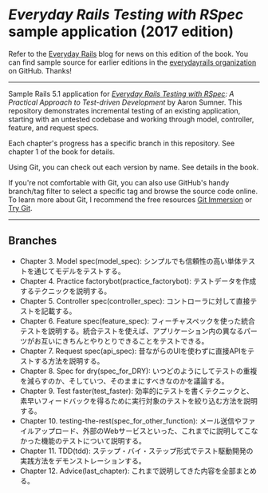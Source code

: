 # *Everyday Rails Testing with RSpec* sample application (2017 edition)

Refer to the [Everyday Rails] blog for news on this edition of the book. You
can find sample source for earlier editions in the [everydayrails
organization] on GitHub. Thanks!

---

Sample Rails 5.1 application for *[Everyday Rails Testing with RSpec]: A
Practical Approach to Test-driven Development* by Aaron Sumner. This
repository demonstrates incremental testing of an existing application,
starting with an untested codebase and working through model, controller,
feature, and request specs.

Each chapter's progress has a specific branch in this repository. See chapter
1 of the book for details.

Using Git, you can check out each version by name. See details in the book.

If you're not comfortable with Git, you can also use GitHub's handy branch/tag
filter to select a specific tag and browse the source code online. To learn
more about Git, I recommend the free resources [Git Immersion] or [Try Git].

[Everyday Rails]: https://everydayrails.com
[everydayrails organization]: https://github.com/everydayrails
[Everyday Rails Testing with RSpec]: https://leanpub.com/everydayrailsrspec
[Git Immersion]: http://gitimmersion.com/
[Try Git]: http://www.codeschool.com/courses/try-git

---

## Branches
- Chapter 3. Model spec(model_spec): シンプルでも信頼性の高い単体テストを通じてモデルをテストする。  
- Chapter 4. Practice factorybot(practice_factorybot): テストデータを作成するテクニックを説明する。  
- Chapter 5. Controller spec(controller_spec): コントローラに対して直接テストを記載する。  
- Chapter 6. Feature spec(feature_spec): フィーチャスペックを使った統合テストを説明する。統合テストを使えば、アプリケーション内の異なるパーツがお互いにきちんとやりとりできることをテストできる。  
- Chapter 7. Request spec(api_spec): 昔ながらのUIを使わずに直接APIをテストする方法を説明する。  
- Chapter 8. Spec for dry(spec_for_DRY): いつどのようにしてテストの重複を減らすのか、そしていつ、そのままにすべきなのかを議論する。  
- Chapter 9. Test faster(test_faster): 効率的にテストを書くテクニックと、素早いフィードバックを得るために実行対象のテストを絞り込む方法を説明する。  
- Chapter 10. testing-the-rest(spec_for_other_function): メール送信やファイルアップロード、外部のWebサービスといった、これまでに説明してこなかった機能のテストについて説明する。  
- Chapter 11. TDD(tdd): ステップ・バイ・ステップ形式でテスト駆動開発の実践方法をデモンストレーションする。  
- Chapter 12. Advice(last_chapter): これまで説明してきた内容を全部まとめる。  
